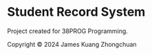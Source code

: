 # Student Record System
Project created for 38PROG Programming.

Copyright © 2024 James Kuang Zhongchuan
